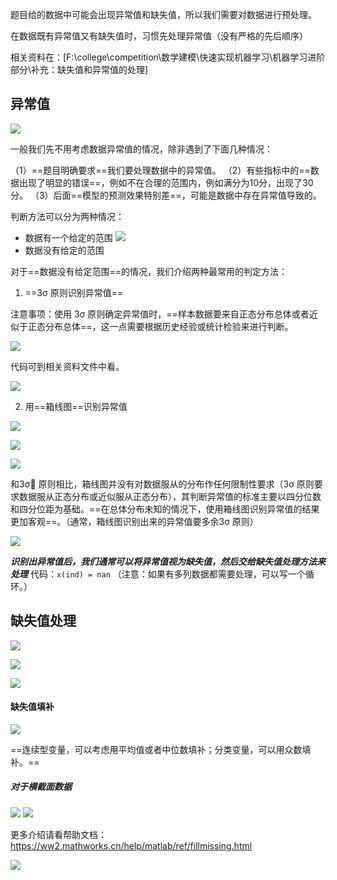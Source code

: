 
题目给的数据中可能会出现异常值和缺失值，所以我们需要对数据进行预处理。

在数据既有异常值又有缺失值时，习惯先处理异常值（没有严格的先后顺序）

相关资料在：[F:\college\competition\数学建模\快速实现机器学习\机器学习进阶部分\补充：缺失值和异常值的处理]

## 异常值

![](../../../img/Pasted%20image%2020250830213813.png)

一般我们先不用考虑数据异常值的情况，除非遇到了下面几种情况：

（1）==题目明确要求==我们要处理数据中的异常值。
（2）有些指标中的==数据出现了明显的错误==，例如不在合理的范围内，例如满分为10分，出现了30分。
（3）后面==模型的预测效果特别差==，可能是数据中存在异常值导致的。


判断方法可以分为两种情况：
- 数据有一个给定的范围
![](../../../img/Pasted%20image%2020250830213929.png)
- 数据没有给定的范围

对于==数据没有给定范围==的情况，我们介绍两种最常用的判定方法：

1. ==3σ 原则识别异常值==

注意事项：使用 3σ 原则确定异常值时，==样本数据要来自正态分布总体或者近似于正态分布总体==，这一点需要根据历史经验或统计检验来进行判断。

![](../../../img/Pasted%20image%2020250830214404.png)

代码可到相关资料文件中看。

![](../../../img/Pasted%20image%2020250830215001.png)

2. 用==箱线图==识别异常值

![](../../../img/Pasted%20image%2020250830214820.png)

![](../../../img/Pasted%20image%2020250830214856.png)

![](../../../img/Pasted%20image%2020250830215042.png)

和3σ 原则相比，箱线图并没有对数据服从的分布作任何限制性要求（3σ 原则要求数据服从正态分布或近似服从正态分布），其判断异常值的标准主要以四分位数和四分位距为基础。==在总体分布未知的情况下，使用箱线图识别异常值的结果更加客观==。（通常，箱线图识别出来的异常值要多余3σ 原则）

![](../../../img/Pasted%20image%2020250830221949.png)

***识别出异常值后，我们通常可以将异常值视为缺失值，然后交给缺失值处理方法来处理***
代码：`x(ind) = nan` （注意：如果有多列数据都需要处理，可以写一个循环。）


## 缺失值处理

![](../../../img/Pasted%20image%2020250830224952.png)

![](../../../img/Pasted%20image%2020250830225006.png)

![](../../../img/Pasted%20image%2020250830225027.png)

#### 缺失值填补

![](../../../img/Pasted%20image%2020250830225058.png)

==连续型变量，可以考虑用平均值或者中位数填补；分类变量，可以用众数填补。==

##### 对于横截面数据

![](../../../img/Pasted%20image%2020250830225125.png)
![](../../../img/Pasted%20image%2020250830225142.png)

更多介绍请看帮助文档：https://ww2.mathworks.cn/help/matlab/ref/fillmissing.html

![](../../../img/Pasted%20image%2020250830225526.png)

